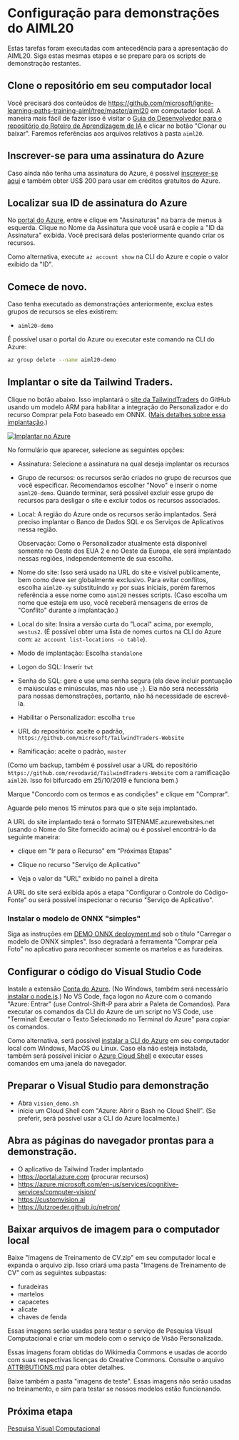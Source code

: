 # <a name="setup-for-aiml20-demos"></a>Configuração para demonstrações do AIML20

Estas tarefas foram executadas com antecedência para a apresentação do AIML20. Siga estas mesmas etapas e se prepare para os scripts de demonstração restantes.

## <a name="clone-the-repository-to-your-local-machine"></a>Clone o repositório em seu computador local

Você precisará dos conteúdos de https://github.com/microsoft/ignite-learning-paths-training-aiml/tree/master/aiml20 em computador local. A maneira mais fácil de fazer isso é visitar o [Guia do Desenvolvedor para o repositório do Roteiro de Aprendizagem de IA](https://github.com/microsoft/ignite-learning-paths-training-aiml) e clicar no botão "Clonar ou baixar". Faremos referências aos arquivos relativos à pasta `aiml20`.

## <a name="sign-up-for-an-azure-subscription"></a>Inscrever-se para uma assinatura do Azure

Caso ainda não tenha uma assinatura do Azure, é possível [inscrever-se aqui](https://azure.microsoft.com/free/?WT.mc_id=msignitethetour2019-github-aiml20) e também obter US$ 200 para usar em créditos gratuitos do Azure. 

## <a name="find-your-azure-subcription-id"></a>Localizar sua ID de assinatura do Azure

No [portal do Azure](https://portal.azure.com), entre e clique em "Assinaturas" na barra de menus à esquerda. Clique no Nome da Assinatura que você usará e copie a "ID da Assinatura" exibida. Você precisará delas posteriormente quando criar os recursos.

Como alternativa, execute `az account show` na CLI do Azure e copie o valor exibido da "ID".

## <a name="start-fresh"></a>Comece de novo.

 Caso tenha executado as demonstrações anteriormente, exclua estes grupos de recursos se eles existirem:
 
 - `aiml20-demo`

 É possível usar o portal do Azure ou executar este comando na CLI do Azure:

 ```sh
 az group delete --name aiml20-demo
 ```

## <a name="deploy-the-tailwind-traders-website"></a>Implantar o site da Tailwind Traders.

Clique no botão abaixo. Isso implantará o [site da TailwindTraders](https://github.com/Microsoft/TailwindTraders-Website) do GitHub usando um modelo ARM para habilitar a integração do Personalizador e do recurso Comprar pela Foto baseado em ONNX. ([Mais detalhes sobre essa implantação](https://github.com/microsoft/TailwindTraders-Website/blob/master/Source/Tailwind.Traders.Web/Standalone/README.md).)

[![Implantar no Azure](https://azuredeploy.net/deploybutton.svg)](https://portal.azure.com/?feature.customportal=false#create/Microsoft.Template/uri/https%3A%2F%2Fraw.githubusercontent.com%2FMicrosoft%2FTailwindTraders-Website%2Fmaster%2Fazuredeploy.json)

No formulário que aparecer, selecione as seguintes opções:

* Assinatura: Selecione a assinatura na qual deseja implantar os recursos

* Grupo de recursos: os recursos serão criados no grupo de recursos que você especificar.
  Recomendamos escolher "Novo" e inserir o nome `aiml20-demo`. Quando terminar, será possível excluir esse grupo de recursos para desligar o site e excluir todos os recursos associados.

* Local: A região do Azure onde os recursos serão implantados. Será preciso implantar o Banco de Dados SQL e os Serviços de Aplicativos nessa região. 

  Observação: Como o Personalizador atualmente está disponível somente no Oeste dos EUA 2 e no Oeste da Europa, ele será implantado nessas regiões, independentemente de sua escolha.

* Nome do site: Isso será usado na URL do site e visível publicamente, bem como deve ser globalmente exclusivo. Para evitar conflitos, escolha `aiml20-xy` substituindo `xy` por suas iniciais, porém faremos referência a esse nome como `aiml20` nesses scripts. (Caso escolha um nome que esteja em uso, você receberá mensagens de erros de "Conflito" durante a implantação.)

* Local do site: Insira a versão curta do "Local" acima, por exemplo, `westus2`.
  (É possível obter uma lista de nomes curtos na CLI do Azure com: `az account
  list-locations -o table`).

* Modo de implantação: Escolha `standalone`

* Logon do SQL: Inserir `twt`

* Senha do SQL: gere e use uma senha segura (ela deve incluir pontuação e maiúsculas e minúsculas, mas não use `;`). Ela não será necessária para nossas demonstrações, portanto, não há necessidade de escrevê-la.

* Habilitar o Personalizador: escolha `true`

* URL do repositório: aceite o padrão, `https://github.com/microsoft/TailwindTraders-Website`

* Ramificação: aceite o padrão, `master`

(Como um backup, também é possível usar a URL do repositório `https://github.com/revodavid/TailwindTraders-Website` com a ramificação `aiml20`.
Isso foi bifurcado em 25/10/2019 e funciona bem.)

Marque "Concordo com os termos e as condições" e clique em "Comprar".

Aguarde pelo menos 15 minutos para que o site seja implantado. 

A URL do site implantado terá o formato SITENAME.azurewebsites.net (usando o Nome do Site fornecido acima) ou é possível encontrá-lo da seguinte maneira:

* clique em "Ir para o Recurso" em "Próximas Etapas"

* Clique no recurso "Serviço de Aplicativo"

* Veja o valor da "URL" exibido no painel à direita

A URL do site será exibida após a etapa "Configurar o Controle do Código-Fonte" ou será possível inspecionar o recurso "Serviço de Aplicativo".

### <a name="install-the-simple-onnx-model"></a>Instalar o modelo de ONNX "simples"

Siga as instruções em [DEMO ONNX deployment.md](DEMO%20ONNX%20deployment.md#load-the-simple-onnx-model) sob o título "Carregar o modelo de ONNX simples". Isso degradará a ferramenta "Comprar pela Foto" no aplicativo para reconhecer somente os martelos e as furadeiras.

## <a name="configure-visual-studio-code"></a>Configurar o código do Visual Studio Code

Instale a extensão [Conta do Azure](https://marketplace.visualstudio.com/items?itemName=ms-vscode.azure-account).
(No Windows, também será necessário [instalar o node.js](https://nodejs.org/).) No VS Code, faça logon no Azure com o comando "Azure: Entrar" (use Control-Shift-P para abrir a Paleta de Comandos). Para executar os comandos da CLI do Azure de um script no VS Code, use "Terminal: Executar o Texto Selecionado no Terminal do Azure" para copiar os comandos.

Como alternativa, será possível [instalar a CLI do Azure](https://docs.microsoft.com/en-us/cli/azure/install-azure-cli?view=azure-cli-latest&WT.mc_id=https://docs.microsoft.com/cli/azure/install-azure-cli?view=azure-cli-latest&WT.mc_id=msignitethetour2019-github-aiml20) em seu computador local com Windows, MacOS ou Linux. Caso ela não esteja instalada, também será possível iniciar o [Azure Cloud Shell](https://docs.microsoft.com/en-us/azure/cloud-shell/overview?WT.mc_id=msignitethetour2019-github-aiml20) e executar esses comandos em uma janela do navegador. 

## <a name="prepare-visual-studio-for-demo"></a>Preparar o Visual Studio para demonstração

- Abra `vision_demo.sh`
- inicie um Cloud Shell com "Azure: Abrir o Bash no Cloud Shell". (Se preferir, será possível usar a CLI do Azure localmente.)   

## <a name="open-browser-pages-ready-to-demo"></a>Abra as páginas do navegador prontas para a demonstração.

* O aplicativo da Tailwind Trader implantado 
* https://portal.azure.com (procurar recursos)  
* https://azure.microsoft.com/en-us/services/cognitive-services/computer-vision/
* https://customvision.ai
* https://lutzroeder.github.io/netron/

## <a name="download-image-files-to-local-machine"></a>Baixar arquivos de imagem para o computador local

Baixe "Imagens de Treinamento de CV.zip" em seu computador local e expanda o arquivo zip. Isso criará uma pasta "Imagens de Treinamento de CV" com as seguintes subpastas:

* furadeiras
* martelos
* capacetes
* alicate
* chaves de fenda

Essas imagens serão usadas para testar o serviço de Pesquisa Visual Computacional e criar um modelo com o serviço de Visão Personalizada.

Essas imagens foram obtidas do Wikimedia Commons e usadas de acordo com suas respectivas licenças do Creative Commons. Consulte o arquivo [ATTRIBUTIONS.md](https://github.com/microsoft/ignite-learning-paths-training-aiml/blob/master/aiml20/CV%20training%20images/ATTRIBUTIONS.md) para obter detalhes.

Baixe também a pasta "imagens de teste". Essas imagens não serão usadas no treinamento, e sim para testar se nossos modelos estão funcionando.

## <a name="next-step"></a>Próxima etapa

[Pesquisa Visual Computacional](DEMO%20Computer%20Vision.md)

